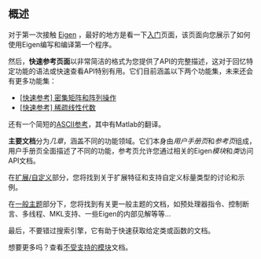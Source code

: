## 概述

对于第一次接触 [Eigen](xxx.md) ，最好的地方是看一下[入门](2_入门.md)页面，该页面向您展示了如何使用Eigen编写和编译第一个程序。

然后，**快速参考页面**以非常简洁的格式为您提供了API的完整描述，这对于回忆特定功能的语法或快速查看API特别有用。它们目前涵盖以下两个功能集，未来还会有更多功能集：
* [[快速参考] 密集矩阵和阵列操作](xxx.md)
* [[快速参考] 稀疏线性代数](xxx.md)

还有一个简短的[ASCII参考](xxx.md)，其中有Matlab的翻译。

**主要文档**分为*几章*，涵盖不同的功能领域。它们本身由*用户手册页*和*参考页*组成，用户手册页全面描述了不同的功能，参考页允许您通过相关的Eigen*模块*和*类*访问API文档。

在[扩展/自定义](xxx.md)部分，您将找到关于扩展特征和支持自定义标量类型的讨论和示例。

在[一般主题](xxx.md)部分下，您将找到有关更一般主题的文档，如预处理器指令、控制断言、多线程、MKL支持、一些Eigen的内部见解等等...

最后，不要错过搜索引擎，它有助于快速获取给定类或函数的文档。

想要更多吗？查看[不受支持的模块](xxx.md)文档。
